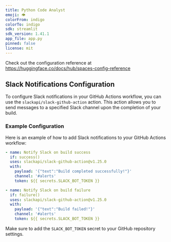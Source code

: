 ```yaml
---
title: Python Code Analyst
emoji: 👁
colorFrom: indigo
colorTo: indigo
sdk: streamlit
sdk_version: 1.41.1
app_file: app.py
pinned: false
license: mit
---
```


Check out the configuration reference at https://huggingface.co/docs/hub/spaces-config-reference

## Slack Notifications Configuration

To configure Slack notifications in your GitHub Actions workflow, you can use the `slackapi/slack-github-action` action. This action allows you to send messages to a specified Slack channel upon the completion of your build.

### Example Configuration

Here is an example of how to add Slack notifications to your GitHub Actions workflow:

```yaml
- name: Notify Slack on build success
  if: success()
  uses: slackapi/slack-github-action@v1.25.0
  with:
    payload: '{"text":"Build completed successfully!"}'
    channel: '#alerts'
    token: ${{ secrets.SLACK_BOT_TOKEN }}

- name: Notify Slack on build failure
  if: failure()
  uses: slackapi/slack-github-action@v1.25.0
  with:
    payload: '{"text":"Build failed!"}'
    channel: '#alerts'
    token: ${{ secrets.SLACK_BOT_TOKEN }}
```

Make sure to add the `SLACK_BOT_TOKEN` secret to your GitHub repository settings.
